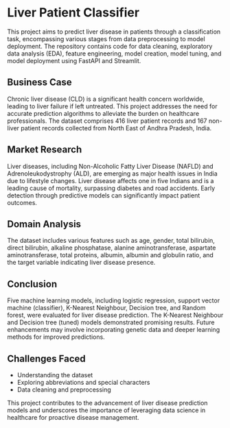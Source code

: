 # Liver Patient Classifier

This project aims to predict liver disease in patients through a classification task, encompassing various stages from data preprocessing to model deployment. The repository contains code for data cleaning, exploratory data analysis (EDA), feature engineering, model creation, model tuning, and model deployment using FastAPI and Streamlit.

## Business Case

Chronic liver disease (CLD) is a significant health concern worldwide, leading to liver failure if left untreated. This project addresses the need for accurate prediction algorithms to alleviate the burden on healthcare professionals. The dataset comprises 416 liver patient records and 167 non-liver patient records collected from North East of Andhra Pradesh, India.

## Market Research

Liver diseases, including Non-Alcoholic Fatty Liver Disease (NAFLD) and Adrenoleukodystrophy (ALD), are emerging as major health issues in India due to lifestyle changes. Liver disease affects one in five Indians and is a leading cause of mortality, surpassing diabetes and road accidents. Early detection through predictive models can significantly impact patient outcomes.

## Domain Analysis

The dataset includes various features such as age, gender, total bilirubin, direct bilirubin, alkaline phosphatase, alanine aminotransferase, aspartate aminotransferase, total proteins, albumin, albumin and globulin ratio, and the target variable indicating liver disease presence.

## Conclusion

Five machine learning models, including logistic regression, support vector machine (classifier), K-Nearest Neighbour, Decision tree, and Random forest, were evaluated for liver disease prediction. The K-Nearest Neighbour and Decision tree (tuned) models demonstrated promising results. Future enhancements may involve incorporating genetic data and deeper learning methods for improved predictions.

## Challenges Faced

- Understanding the dataset
- Exploring abbreviations and special characters
- Data cleaning and preprocessing

This project contributes to the advancement of liver disease prediction models and underscores the importance of leveraging data science in healthcare for proactive disease management.
